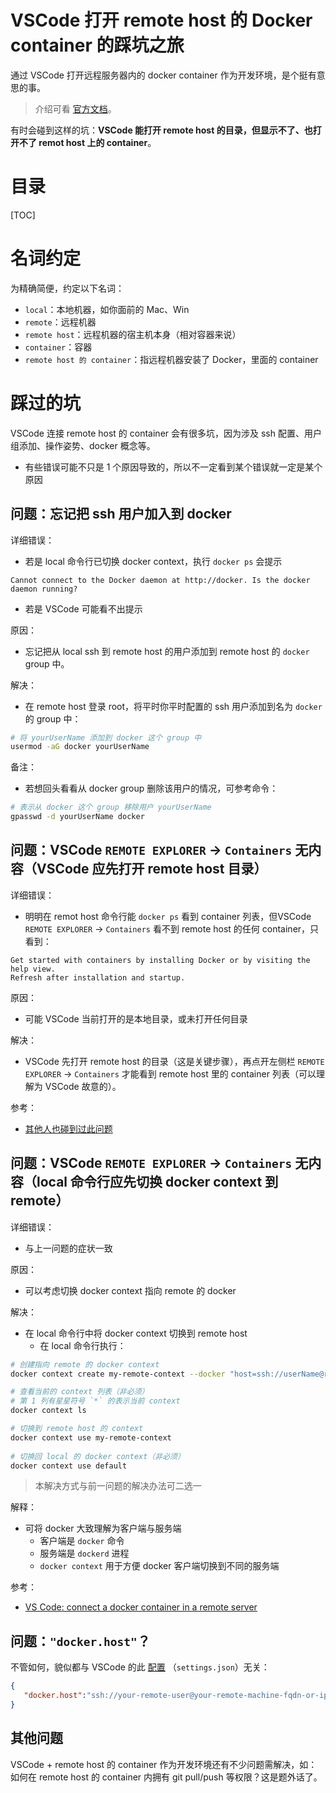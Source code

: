 # VSCode 打开 remote host 的 Docker container 的踩坑之旅
通过 VSCode 打开远程服务器内的 docker container 作为开发环境，是个挺有意思的事。

> 介绍可看 [官方文档](https://code.visualstudio.com/docs/remote/containers-advanced#_a-basic-remote-example)。


有时会碰到这样的坑：**VSCode 能打开 remote host 的目录，但显示不了、也打开不了 remot host 上的 container**。


# 目录
[TOC]


# 名词约定
为精确简便，约定以下名词：
- `local`：本地机器，如你面前的 Mac、Win
- `remote`：远程机器
- `remote host`：远程机器的宿主机本身（相对容器来说）
- `container`：容器
- `remote host 的 container`：指远程机器安装了 Docker，里面的 container



# 踩过的坑
VSCode 连接 remote host 的 container 会有很多坑，因为涉及 ssh 配置、用户组添加、操作姿势、docker 概念等。

- 有些错误可能不只是 1 个原因导致的，所以不一定看到某个错误就一定是某个原因



## 问题：忘记把 ssh 用户加入到 docker 
详细错误：
- 若是 local 命令行已切换 docker context，执行 `docker ps` 会提示
```
Cannot connect to the Docker daemon at http://docker. Is the docker daemon running?
```
- 若是 VSCode 可能看不出提示

原因：
- 忘记把从 local ssh 到 remote host 的用户添加到 remote host 的 `docker` group 中。

解决：
- 在 remote host 登录 root，将平时你平时配置的 ssh 用户添加到名为 `docker` 的 group 中：
```sh
# 将 yourUserName 添加到 docker 这个 group 中
usermod -aG docker yourUserName
```

备注：
- 若想回头看看从 docker group 删除该用户的情况，可参考命令：
```sh
# 表示从 docker 这个 group 移除用户 yourUserName
gpasswd -d yourUserName docker
```


## 问题：VSCode `REMOTE EXPLORER` -> `Containers` 无内容（VSCode 应先打开 remote host 目录）
详细错误：
- 明明在 remot host 命令行能 `docker ps` 看到 container 列表，但VSCode `REMOTE EXPLORER` -> `Containers` 看不到 remote host 的任何 container，只看到：
```
Get started with containers by installing Docker or by visiting the help view. 
Refresh after installation and startup.
```

原因：
- 可能 VSCode 当前打开的是本地目录，或未打开任何目录

解决：
- VSCode 先打开 remote host 的目录（这是关键步骤），再点开左侧栏 `REMOTE EXPLORER` -> `Containers` 才能看到 remote host 里的 container 列表（可以理解为 VSCode 故意的）。

参考：
- [其他人也碰到过此问题](https://stackoverflow.com/questions/60425053/vs-code-connect-a-docker-container-in-a-remote-server/67131056#67131056)



## 问题：VSCode `REMOTE EXPLORER` -> `Containers` 无内容（local 命令行应先切换 docker context 到 remote）
详细错误：
- 与上一问题的症状一致

原因：
- 可以考虑切换 docker context 指向 remote 的 docker

解决：
- 在 local 命令行中将 docker context 切换到 remote host
  - 在 local 命令行执行：
```sh
# 创建指向 remote 的 docker context
docker context create my-remote-context --docker "host=ssh://userName@remoteIP:port"

# 查看当前的 context 列表（非必须）
# 第 1 列有星星符号 `*` 的表示当前 context
docker context ls

# 切换到 remote host 的 context
docker context use my-remote-context
  
# 切换回 local 的 docker context（非必须）
docker context use default
```
> 本解决方式与前一问题的解决办法可二选一

解释：
- 可将 docker 大致理解为客户端与服务端
  - 客户端是 `docker` 命令
  - 服务端是 `dockerd` 进程 
  - `docker context` 用于方便 docker 客户端切换到不同的服务端


参考：
- [VS Code: connect a docker container in a remote server](https://stackoverflow.com/a/63814363/2752670)


## 问题：`"docker.host"`？
不管如何，貌似都与 VSCode 的此 [配置](https://code.visualstudio.com/docs/remote/containers-advanced#_a-basic-remote-example) （`settings.json`）无关：
```json
{
   "docker.host":"ssh://your-remote-user@your-remote-machine-fqdn-or-ip-here"
}
```


## 其他问题
VSCode + remote host 的 container 作为开发环境还有不少问题需解决，如：如何在 remote host 的 container 内拥有 git pull/push 等权限？这是题外话了。


